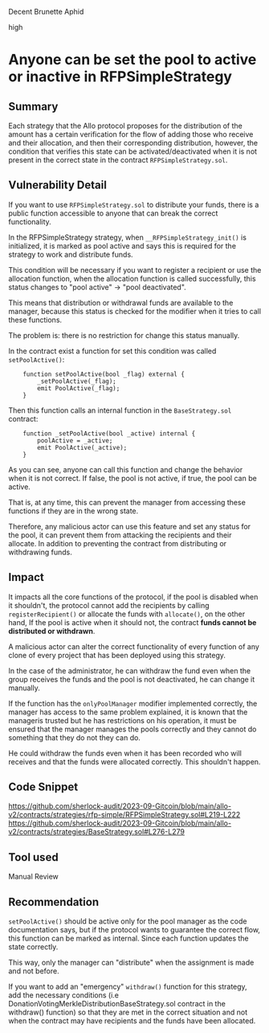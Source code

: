 Decent Brunette Aphid

high

# Anyone can be set the pool to active or inactive in RFPSimpleStrategy
## Summary

Each strategy that the Allo protocol proposes for the distribution of the amount has a certain verification for the flow of adding those who receive and their allocation, and then their corresponding distribution, however, the condition that verifies this state can be activated/deactivated when it is not present in the correct state in the contract `RFPSimpleStrategy.sol`.

## Vulnerability Detail
If you want to use `RFPSimpleStrategy.sol` to distribute your funds, there is a public function accessible to anyone that can break the correct functionality.

In the RFPSimpleStrategy strategy, when `__RFPSimpleStrategy_init()` is initialized, it is marked as pool active and says this is required for the strategy to work and distribute funds.

This condition will be necessary if you want to register a recipient or use the allocation function, when the allocation function is called successfully, this status changes to "pool active" -> "pool deactivated".

This means that distribution or withdrawal funds are available to the manager, because this status is checked for the modifier when it tries to call these functions.

The problem is: there is no restriction for change this status manually. 

In the contract exist a function for set this condition was called `setPoolActive()`:

```solidity
    function setPoolActive(bool _flag) external {
        _setPoolActive(_flag);
        emit PoolActive(_flag);
    }
```
Then this function calls an internal function in the `BaseStrategy.sol` contract:

```solidity
    function _setPoolActive(bool _active) internal {
        poolActive = _active;
        emit PoolActive(_active);
    }
```
As you can see, anyone can call this function and change the behavior when it is not correct. If false, the pool is not active, if true, the pool can be active. 

That is, at any time, this can prevent the manager from accessing these functions if they are in the wrong state.

Therefore, any malicious actor can use this feature and set any status for the pool, it can prevent them from attacking the recipients and their allocate. In addition to preventing the contract from distributing or withdrawing funds.


## Impact

It impacts all the core functions of the protocol, if the pool is disabled when it shouldn't, the protocol cannot add the recipients by calling `registerRecipient()` or allocate the funds with `allocate()`, on the other hand, If the pool is active when it should not, the contract **funds cannot be distributed or withdrawn**.

A malicious actor can alter the correct functionality of every function of any clone of every project that has been deployed using this strategy.

In the case of the administrator, he can withdraw the fund even when the group receives the funds and the pool is not deactivated, he can change it manually.

If the function has the `onlyPoolManager` modifier implemented correctly, the manager has access to the same problem explained, it is known that the manageris trusted but he has restrictions on his operation, it must be ensured that the manager manages the pools correctly and they cannot do something that they do not they can do.

He could withdraw the funds even when it has been recorded who will receives and that the funds were allocated correctly. This shouldn't happen.


## Code Snippet
https://github.com/sherlock-audit/2023-09-Gitcoin/blob/main/allo-v2/contracts/strategies/rfp-simple/RFPSimpleStrategy.sol#L219-L222
https://github.com/sherlock-audit/2023-09-Gitcoin/blob/main/allo-v2/contracts/strategies/BaseStrategy.sol#L276-L279

## Tool used

Manual Review

## Recommendation

`setPoolActive()` should be active only for the pool manager as the code documentation says, but if the protocol wants to guarantee the correct flow, this function can be marked as internal. Since each function updates the state correctly.

This way, only the manager can "distribute" when the assignment is made and not before.

If you want to add an "emergency" `withdraw()` function for this strategy, add the necessary conditions (i.e DonationVotingMerkleDistributionBaseStrategy.sol contract in the withdraw() function) so that they are met in the correct situation and not when the contract may have recipients and the funds have been allocated.